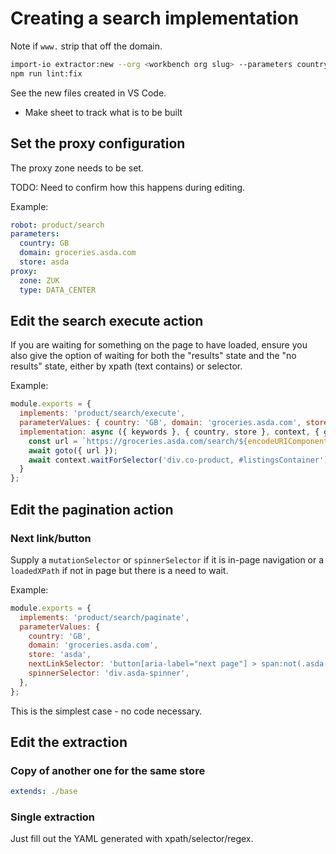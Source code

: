 # Creating a search implementation

Note if `www.` strip that off the domain.

```bash
import-io extractor:new --org <workbench org slug> --parameters country=<iso 2 country code, e.g. US> domain=<domain> store=<store name> --robot product/search
npm run lint:fix
```

See the new files created in VS Code.

* Make sheet to track what is to be built


## Set the proxy configuration

The proxy zone needs to be set.

TODO: Need to confirm how this happens during editing.

Example:

```yaml
robot: product/search
parameters:
  country: GB
  domain: groceries.asda.com
  store: asda
proxy:
  zone: ZUK
  type: DATA_CENTER
```

## Edit the search execute action

If you are waiting for something on the page to have loaded, ensure you also give the option of waiting for both the 
"results" state and the "no results" state, either by xpath (text contains) or selector.

Example:

```js
module.exports = {
  implements: 'product/search/execute',
  parameterValues: { country: 'GB', domain: 'groceries.asda.com', store: 'asda' },
  implementation: async ({ keywords }, { country, store }, context, { goto }) => {
    const url = `https://groceries.asda.com/search/${encodeURIComponent(keywords)}/products`;
    await goto({ url });
    await context.waitForSelector('div.co-product, #listingsContainer');
  }
};
```

## Edit the pagination action

### Next link/button

Supply a `mutationSelector` or `spinnerSelector` if it is in-page navigation or a `loadedXPath` if not in page but there is a need to wait.

Example:

```js
module.exports = {
  implements: 'product/search/paginate',
  parameterValues: {
    country: 'GB',
    domain: 'groceries.asda.com',
    store: 'asda',
    nextLinkSelector: 'button[aria-label="next page"] > span:not(.asda-icon--gray)',
    spinnerSelector: 'div.asda-spinner',
  },
};
```

This is the simplest case - no code necessary.

## Edit the extraction

### Copy of another one for the same store

```yaml
extends: ./base
```


### Single extraction

Just fill out the YAML generated with xpath/selector/regex.
